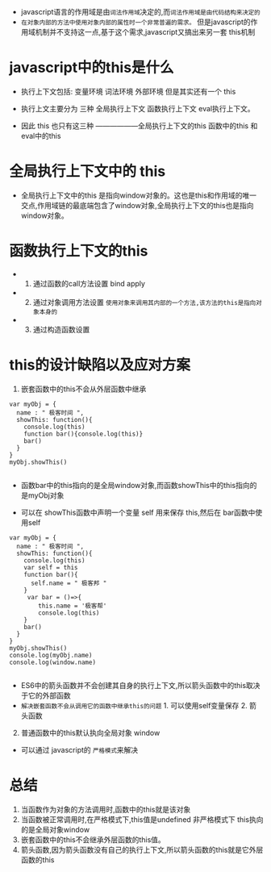 * javascript语言的作用域是由`词法作用域`决定的,而`词法作用域是由代码结构来决定的`
* `在对象内部的方法中使用对象内部的属性时一个非常普遍的需求。` 但是javascript的作用域机制并不支持这一点,基于这个需求,javascript又搞出来另一套 this机制

# javascript中的this是什么
* 执行上下文包括: 变量环境 词法环境 外部环境  但是其实还有一个 this

* 执行上文主要分为 三种 全局执行上下文  函数执行上下文  eval执行上下文。
* 因此 this 也只有这三种 ——————全局执行上下文的this  函数中的this 和eval中的this

# 全局执行上下文中的 this
* 全局执行上下文中的this 是指向window对象的。这也是this和作用域的唯一交点,作用域链的最底端包含了window对象,全局执行上下文的this也是指向window对象。

# 函数执行上下文的this
- 1. 通过函数的call方法设置 bind apply
- 2. 通过对象调用方法设置  `使用对象来调用其内部的一个方法,该方法的this是指向对象本身的`
- 3. 通过构造函数设置

# this的设计缺陷以及应对方案
1. 嵌套函数中的this不会从外层函数中继承

```
var myObj = {
  name : " 极客时间 ", 
  showThis: function(){
    console.log(this)
    function bar(){console.log(this)}
    bar()
  }
}
myObj.showThis()


```
* 函数bar中的this指向的是全局window对象,而函数showThis中的this指向的是myObj对象

* 可以在 showThis函数中声明一个变量 self 用来保存 this,然后在 bar函数中使用self

```
var myObj = {
  name : " 极客时间 ", 
  showThis: function(){
    console.log(this)
    var self = this
    function bar(){
      self.name = " 极客邦 "
    }
     var bar = ()=>{
        this.name = '极客帮'
        console.log(this)
    } 
    bar()
  }
}
myObj.showThis()
console.log(myObj.name)
console.log(window.name)


```
* ES6中的箭头函数并不会创建其自身的执行上下文,所以箭头函数中的this取决于它的外部函数
* `解决嵌套函数不会从调用它的函数中继承this的问题` 1. 可以使用self变量保存  2. 箭头函数
2. 普通函数中的this默认执向全局对象 window
* 可以通过 javascript的 `严格模式`来解决

# 总结
1. 当函数作为对象的方法调用时,函数中的this就是该对象
2. 当函数被正常调用时,在严格模式下,this值是undefined 非严格模式下 this执向的是全局对象window
3. 嵌套函数中的this不会继承外层函数的this值。
4. 箭头函数,因为箭头函数没有自己的执行上下文,所以箭头函数的this就是它外层函数的this